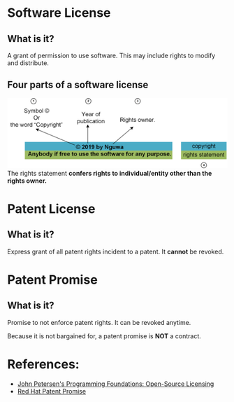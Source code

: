 # Software License
## What is it?
A grant of permission to use software. This may include rights to modify and distribute.

## Four parts of a software license
![four parts of software license](resources/software_license_parts.png)
The rights statement **confers rights to individual/entity other than the rights owner.**

# Patent License
## What is it?
Express grant of all patent rights incident to a patent. It **cannot** be revoked.

# Patent Promise
## What is it?
Promise to not enforce patent rights. It can be revoked anytime.

Because it is not bargained for, a patent promise is **NOT** a contract.

# References:

* [John Petersen's Programming Foundations: Open-Source Licensing](https://www.lynda.com/Programming-Foundations-tutorials/Foundations-Programming-Open-Source-Licensing/439414-2.html)
* [Red Hat Patent Promise](https://www.redhat.com/en/about/patent-promise)
